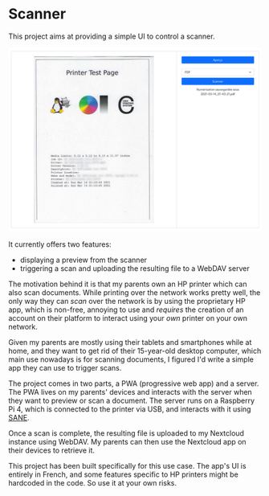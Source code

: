 # Scanner

This project aims at providing a simple UI to control a scanner.

![Screenshot](/screenshots/screenshot1.jpg)

It currently offers two features:

* displaying a preview from the scanner
* triggering a scan and uploading the resulting file to a WebDAV server

The motivation behind it is that my parents own an HP printer which can
also scan documents. While printing over the network works pretty well,
the only way they can _scan_ over the network is by using the proprietary
HP app, which is non-free, annoying to use and _requires_ the creation of
an account on their platform to interact using your _own_ printer on your
own network.

Given my parents are mostly using their tablets and smartphones while at
home, and they want to get rid of their 15-year-old desktop computer, which
main use nowadays is for scanning documents, I figured I'd write a simple
app they can use to trigger scans.

The project comes in two parts, a PWA (progressive web app) and a server.
The PWA lives on my parents' devices and interacts with the server when
they want to preview or scan a document. The server runs on a Raspberry Pi
4, which is connected to the printer via USB, and interacts with it using
[SANE](http://www.sane-project.org/).

Once a scan is complete, the resulting file is uploaded to my Nextcloud
instance using WebDAV. My parents can then use the Nextcloud app on their
devices to retrieve it.

This project has been built specifically for this use case. The app's UI
is entirely in French, and some features specific to HP printers might be
hardcoded in the code. So use it at your own risks.
